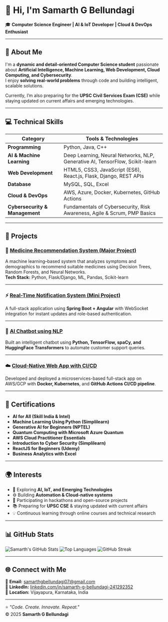 # 👋 Hi, I'm Samarth G Bellundagi

🎓 **Computer Science Engineer | AI & IoT Developer | Cloud & DevOps Enthusiast**

---

## 🧠 About Me

I'm a **dynamic and detail-oriented Computer Science student** passionate about **Artificial Intelligence, Machine Learning, Web Development, Cloud Computing, and Cybersecurity**.  
I enjoy **solving real-world problems** through code and building intelligent, scalable solutions.  

Currently, I’m also preparing for the **UPSC Civil Services Exam (CSE)** while staying updated on current affairs and emerging technologies.

---

## 💻 Technical Skills

| Category | Tools & Technologies |
|-----------|----------------------|
| **Programming** | Python, Java, C++ |
| **AI & Machine Learning** | Deep Learning, Neural Networks, NLP, Generative AI, TensorFlow, Scikit-learn |
| **Web Development** | HTML5, CSS3, JavaScript (ES6), React.js, Flask, Django, REST APIs |
| **Database** | MySQL, SQL, Excel |
| **Cloud & DevOps** | AWS, Azure, Docker, Kubernetes, GitHub Actions |
| **Cybersecurity & Management** | Fundamentals of Cybersecurity, Risk Awareness, Agile & Scrum, PMP Basics |

---

## 🚀 Projects

### 🌾 [Medicine Recommendation System (Major Project)](https://github.com/SamarthGB/medicine-recommendation)
A machine learning–based system that analyzes symptoms and demographics to recommend suitable medicines using Decision Trees, Random Forests, and Neural Networks.  
**Tech Stack:** Python, Flask/Django, ML, Pandas, Scikit-learn

---

### ⚡ [Real-Time Notification System (Mini Project)](https://github.com/SamarthGB/real-time-notification)
A full-stack application using **Spring Boot + Angular** with WebSocket integration for instant updates and role-based authentication.

---

### 🤖 [AI Chatbot using NLP](https://github.com/SamarthGB/ai-chatbot)
Built an intelligent chatbot using **Python, TensorFlow, spaCy, and HuggingFace Transformers** to automate customer support queries.

---

### ☁️ [Cloud-Native Web App with CI/CD](https://github.com/SamarthGB/cloud-native-app)
Developed and deployed a microservices-based full-stack app on AWS/GCP with **Docker, Kubernetes**, and **GitHub Actions CI/CD pipeline**.

---

## 🏅 Certifications
- **AI for All (Skill India & Intel)**
- **Machine Learning Using Python (Simplilearn)**
- **Generative AI for Beginners (NPTEL)**
- **Quantum Computing with Microsoft Azure Quantum**
- **AWS Cloud Practitioner Essentials**
- **Introduction to Cyber Security (Simplilearn)**
- **ReactJS for Beginners (Udemy)**
- **Business Analytics with Excel**

---

## 🌍 Interests
- 🤖 Exploring **AI, IoT, and Emerging Technologies**
- ⚙️ Building **Automation & Cloud-native systems**
- 🧩 Participating in hackathons and open-source projects
- 📚 Preparing for **UPSC CSE** & staying updated with current affairs
- 💡 Continuous learning through online courses and technical research

---

## 📊 GitHub Stats

![Samarth's GitHub Stats](https://github-readme-stats.vercel.app/api?username=SamarthGB&show_icons=true&theme=tokyonight)
![Top Languages](https://github-readme-stats.vercel.app/api/top-langs/?username=SamarthGB&layout=compact&theme=tokyonight)
![GitHub Streak](https://streak-stats.demolab.com?user=SamarthGB&theme=tokyonight)

---

## 🌐 Connect with Me

📧 **Email:** [samarthgbellundagi07@gmail.com](mailto:samarthgbellundagi07@gmail.com)  
🔗 **LinkedIn:** [linkedin.com/in/samarth-g-bellundagi-241292352](https://www.linkedin.com/in/samarth-g-bellundagi-241292352/)  
📍 **Location:** Vijayapura, Karnataka, India  

---

⭐ *"Code. Create. Innovate. Repeat."*  
© 2025 **Samarth G Bellundagi**
